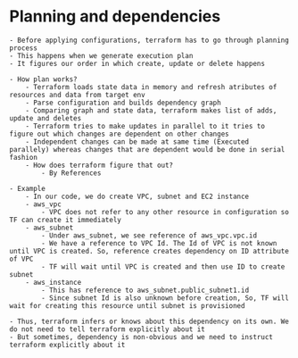 # Planning and dependencies
    - Before applying configurations, terraform has to go through planning process
    - This happens when we generate execution plan
    - It figures our order in which create, update or delete happens

    - How plan works?
        - Terraform loads state data in memory and refresh atributes of resources and data from target env
        - Parse configuration and builds dependency graph
        - Comparing graph and state data, terraform makes list of adds, update and deletes
        - Terraform tries to make updates in parallel to it tries to figure out which changes are dependent on other changes
        - Independent changes can be made at same time (Executed parallely) whereas changes that are dependent would be done in serial fashion
        - How does terraform figure that out?
            - By References

    - Example
        - In our code, we do create VPC, subnet and EC2 instance
        - aws_vpc 
            - VPC does not refer to any other resource in configuration so TF can create it immediately
        - aws_subnet 
            - Under aws_subnet, we see reference of aws_vpc.vpc.id 
            - We have a reference to VPC Id. The Id of VPC is not known until VPC is created. So, reference creates dependency on ID attribute of VPC
            - TF will wait until VPC is created and then use ID to create subnet
        - aws_instance
            - This has reference to aws_subnet.public_subnet1.id
            - Since subnet Id is also unknown before creation, So, TF will wait for creating this resource until subnet is provisioned
    
    - Thus, terraform infers or knows about this dependency on its own. We do not need to tell terraform explicitly about it
    - But sometimes, dependency is non-obvious and we need to instruct terraform explicitly about it
    
